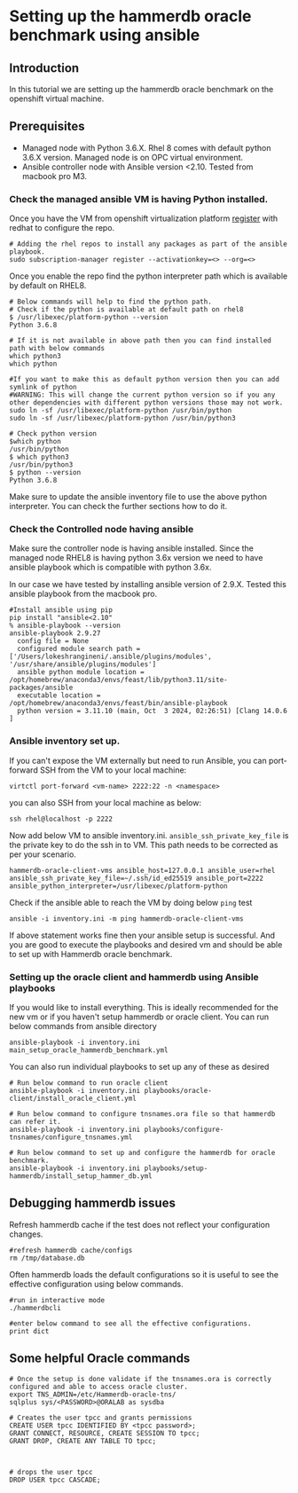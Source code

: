 # Setting up the hammerdb oracle benchmark using ansible

## Introduction
In this tutorial we are setting up the hammerdb oracle benchmark on the openshift virtual machine.  

## Prerequisites
* Managed node with Python 3.6.X. Rhel 8 comes with default python 3.6.X version. Managed node is on OPC virtual environment.
* Ansible controller node with Ansible version <2.10. Tested from macbook pro M3.


### Check the managed ansible VM is having Python installed.

Once you have the VM from openshift virtualization platform [register](https://console.redhat.com/insights/connector/activation-keys) with redhat to configure the repo.
```shell
# Adding the rhel repos to install any packages as part of the ansible playbook.
sudo subscription-manager register --activationkey=<> --org=<>
```

Once you enable the repo find the python interpreter path which is available by default on RHEL8.
```shell
# Below commands will help to find the python path.
# Check if the python is available at default path on rhel8
$ /usr/libexec/platform-python --version
Python 3.6.8

# If it is not available in above path then you can find installed path with below commands
which python3
which python

#If you want to make this as default python version then you can add symlink of python
#WARNING: This will change the current python version so if you any other dependencies with different python versions those may not work.
sudo ln -sf /usr/libexec/platform-python /usr/bin/python
sudo ln -sf /usr/libexec/platform-python /usr/bin/python3

# Check python version
$which python
/usr/bin/python
$ which python3
/usr/bin/python3
$ python --version
Python 3.6.8
```
Make sure to update the ansible inventory file to use the above python interpreter. You can check the further sections how to do it.

### Check the Controlled node having ansible
Make sure the controller node is having ansible installed. Since the managed node RHEL8 is having python 3.6x version we need to have ansible playbook which is compatible with python 3.6x.

In our case we have tested by installing ansible version of 2.9.X. Tested this ansible playbook from the macbook pro.

```shell
#Install ansible using pip
pip install "ansible<2.10"
% ansible-playbook --version
ansible-playbook 2.9.27
  config file = None
  configured module search path = ['/Users/lokeshrangineni/.ansible/plugins/modules', '/usr/share/ansible/plugins/modules']
  ansible python module location = /opt/homebrew/anaconda3/envs/feast/lib/python3.11/site-packages/ansible
  executable location = /opt/homebrew/anaconda3/envs/feast/bin/ansible-playbook
  python version = 3.11.10 (main, Oct  3 2024, 02:26:51) [Clang 14.0.6 ]
```


### Ansible inventory set up.

If you can't expose the VM externally but need to run Ansible, you can port-forward SSH from the VM to your local machine:

```shell
virtctl port-forward <vm-name> 2222:22 -n <namespace>
```

you can also SSH from your local machine as below:
```shell
ssh rhel@localhost -p 2222
```

Now add below VM to ansible inventory.ini. `ansible_ssh_private_key_file` is the private key to do the ssh in to VM. This path needs to be corrected as per your scenario.
```shell
hammerdb-oracle-client-vms ansible_host=127.0.0.1 ansible_user=rhel ansible_ssh_private_key_file=~/.ssh/id_ed25519 ansible_port=2222 ansible_python_interpreter=/usr/libexec/platform-python
```

Check if the ansible able to reach the VM by doing below `ping` test
```shell
ansible -i inventory.ini -m ping hammerdb-oracle-client-vms
```

If above statement works fine then your ansible setup is successful. And you are good to execute the playbooks and desired vm and should be able to set up with Hammerdb oracle benchmark.

### Setting up the oracle client and hammerdb using Ansible playbooks

If you would like to install everything. This is ideally recommended for the new vm or if you haven't setup hammerdb or oracle client.
You can run below commands from ansible directory
```shell
ansible-playbook -i inventory.ini main_setup_oracle_hammerdb_benchmark.yml
```

You can also run individual playbooks to set up any of these as desired
```shell
# Run below command to run oracle client
ansible-playbook -i inventory.ini playbooks/oracle-client/install_oracle_client.yml

# Run below command to configure tnsnames.ora file so that hammerdb can refer it.
ansible-playbook -i inventory.ini playbooks/configure-tnsnames/configure_tnsnames.yml

# Run below command to set up and configure the hammerdb for oracle benchmark.
ansible-playbook -i inventory.ini playbooks/setup-hammerdb/install_setup_hammer_db.yml
```


## Debugging hammerdb issues
Refresh hammerdb cache if the test does not reflect your configuration changes.
```shell
#refresh hammerdb cache/configs
rm /tmp/database.db
```

Often hammerdb loads the default configurations so it is useful to see the effective configuration using below commands.
```shell
#run in interactive mode
./hammerdbcli

#enter below command to see all the effective configurations.
print dict
```

## Some helpful Oracle commands

```shell
# Once the setup is done validate if the tnsnames.ora is correctly configured and able to access oracle cluster.
export TNS_ADMIN=/etc/Hammerdb-oracle-tns/
sqlplus sys/<PASSWORD>@ORALAB as sysdba

# Creates the user tpcc and grants permissions
CREATE USER tpcc IDENTIFIED BY <tpcc password>;
GRANT CONNECT, RESOURCE, CREATE SESSION TO tpcc;
GRANT DROP, CREATE ANY TABLE TO tpcc;



# drops the user tpcc
DROP USER tpcc CASCADE;
```